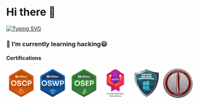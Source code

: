 # Hi there 👋

[![Typing SVG](https://readme-typing-svg.demolab.com?font=Fira+Code&pause=1000&width=435&lines=How+are+you+today%3F)](https://git.io/typing-svg)



### 🌱 I’m currently learning hacking😃




<!--
**maxzxc0110/maxzxc0110** is a ✨ _special_ ✨ repository because its `README.md` (this file) appears on your GitHub profile.

Here are some ideas to get you started:

- 🔭 I’m currently working on ...
- 🌱 I’m currently learning ...
- 👯 I’m looking to collaborate on ...
- 🤔 I’m looking for help with ...
- 💬 Ask me about ...
- 📫 How to reach me: ...
- 😄 Pronouns: ...
- ⚡ Fun fact: ...
-->


#### Certifications
<a href="https://www.credential.net/f347eacb-0ff5-4e2c-9018-ac6da3ebf72c" target="_blank"><img src="https://github.com/maxzxc0110/hack-study/blob/main/badge/oscp.png" class="cert" alt='OSCP' width="80px"></a>
<a href="https://www.credential.net/b597dc7f-d7c4-4ef7-9686-7aa3b72c5b64#gs.h5wauw" target="_blank"><img src="https://github.com/maxzxc0110/hack-study/blob/main/badge/oswp.png" class="cert" alt='OSWP' width="80px"></a>
<a href="https://www.credential.net/895babfc-7df8-47d3-853a-77db321859c5#gs.h5wblv" target="_blank"><img src="https://github.com/maxzxc0110/hack-study/blob/main/badge/osep.png" class="cert" alt='OSEP' width="80px"></a>
<a href="https://www.credential.net/efac2fdf-21f1-4ff9-9e69-bcf8bb06066a#gs.h5wbon" target="_blank"><img src="https://github.com/maxzxc0110/hack-study/blob/main/badge/ecptxv2.png" class="cert" alt='eCptxv2' width="80px"></a>
<a href="https://www.credential.net/b6299d3e-364a-4db3-a40d-709793436026#gs.h5wd70" target="_blank"><img src="https://github.com/maxzxc0110/hack-study/blob/main/badge/crtp.png" class="cert" alt='CRTP' width="80px"></a>
<a href="https://eu.badgr.com/public/assertions/fUW_VYvWQieyHhr5IfRNzA" target="_blank"><img src="https://github.com/maxzxc0110/hack-study/blob/main/badge/crto.png" class="cert" alt='CRTO' width="80px"></a>
